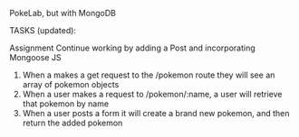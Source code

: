 PokeLab, but with MongoDB




TASKS (updated):

Assignment
Continue working by adding a Post and incorporating Mongoose JS

1. When a makes a get request to the /pokemon route they will see an array of pokemon objects
2. When a user makes a request to /pokemon/:name, a user will retrieve that pokemon by name
3. When a user posts a form it will create a brand new pokemon, and then return the added pokemon


